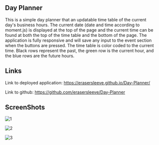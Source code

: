 ## Day Planner
This is a simple day planner that an updatable time table of the current day's business hours. The current date (date and time according to moment.js) is displayed at the top of the page and the current time can be found at both the top of the time table and the bottom of the page. The application is fully responsive and will save any input to the event section when the buttons are pressed. The time table is color coded to the current time. Black rows represent the past, the green row is the current hour, and the blue rows are the future hours.

<!-- Should I put a key on the page to indicate what color things are meant to be? Will a grade be able to sort it out especially if they grade at night? -->

<!-- add a clear button -->

## Links

Link to deployed application: https://erasersleeve.github.io/Day-Planner/

Link to github: https://github.com/erasersleeve/Day-Planner

## ScreenShots

![1]()

![2]()

![3]()

